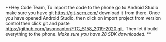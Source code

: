 **Hey Code Team,
To import the code to the phone go to Android Studio make sure you have git https://git-scm.com/ download it from there.
Once you have opened Android Studio, then click on import project from version control then click git and paste https://github.com/jasoncantor/FTC_6158_2019-2020.git. Then let it build everything to the phone. _Make sure you have 28 SDK downloaded_. **